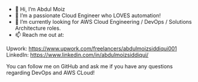 - 👋 Hi, I’m Abdul Moiz
- 👀 I’m a passionate Cloud Engineer who LOVES automation!
- 🌱 I’m currently looking for AWS Cloud Engineering / DevOps / Solutions Architecture roles.
- 📫 Reach me out at:

Upwork: https://www.upwork.com/freelancers/abdulmoizsiddiqui001
LinkedIn: https://www.linkedin.com/in/abdulmoizsiddiqui/

You can follow me on GitHub and ask me if you have any questions regarding DevOps and AWS CLoud!

